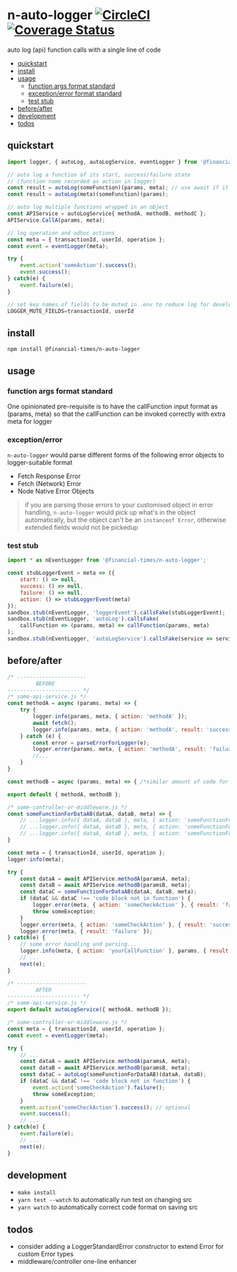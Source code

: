 # n-auto-logger [![CircleCI](https://circleci.com/gh/Financial-Times/n-auto-logger.svg?style=svg)](https://circleci.com/gh/Financial-Times/n-auto-logger) [![Coverage Status](https://coveralls.io/repos/github/Financial-Times/n-auto-logger/badge.svg?branch=master)](https://coveralls.io/github/Financial-Times/n-auto-logger?branch=master)
auto log (api) function calls with a single line of code

- [quickstart](#quickstart)
- [install](#install)
- [usage](#usage)
    * [function args format standard](#function-args-format-standard)
    * [exception/error format standard](#exception/error-format-standard)
    * [test stub](#test-stub)
- [before/after](#before/after)
- [development](#development)
- [todos](#todos)


## quickstart
```js
import logger, { autoLog, autoLogService, eventLogger } from '@financial-times/n-auto-logger';
```

```js
// auto log a function of its start, success/failure state 
// (function name recorded as action in logger)
const result = autoLog(someFunction)(params, meta); // use await if it is an async function
const result = autoLog(meta)(someFunction)(params);
```

```js
// auto log multiple functions wrapped in an object
const APIService = autoLogService{ methodA, methodB, methodC };
APIService.CallA(params, meta);
```

```js
// log operation and adhoc actions
const meta = { transactionId, userId, operation };
const event = eventLogger(meta);

try {
    event.action('someAction').success();
    event.success();
} catch(e) {
    event.failure(e);
}
```

```js
// set key names of fields to be muted in .env to reduce log for development
LOGGER_MUTE_FIELDS=transactionId, userId
```

## install
```shell
npm install @financial-times/n-auto-logger
```

## usage

### function args format standard

One opinionated pre-requisite is to have the callFunction input format as (params, meta) so that the callFunction can be invoked correctly with extra meta for logger

### exception/error

`n-auto-logger` would parse different forms of the following error objects to logger-suitable format
* Fetch Response Error
* Fetch (Network) Error
* Node Native Error Objects

> if you are parsing those errors to your customised object in error handling, `n-auto-logger` would pick up what's in the object automatically, but the object can't be an `instanceof Error`, otherwise extended fields would not be pickedup

### test stub

```js
import * as nEventLogger from '@financial-times/n-auto-logger';

const stubLoggerEvent = meta => ({
    start: () => null,
    success: () => null,
    failure: () => null,
    action: () => stubLoggerEvent(meta)
});
sandbox.stub(nEventLogger, 'loggerEvent').callsFake(stubLoggerEvent);
sandbox.stub(nEventLogger, 'autoLog').callsFake(
    callFunction => (params, meta) => callFunction(params, meta)
);
sandbox.stub(nEventLogger, 'autoLogService').callsFake(service => service);
```

## before/after
```js
/* ---------------------- 
         BEFORE 
----------------------- */
/* some-api-service.js */
const methodA = async (params, meta) => {
    try {
        logger.info(params, meta, { action: 'methodA' });
        await fetch();
        logger.info(params, meta, { action: 'methodA', result: 'success' });
    } catch (e) {
        const error = parseErrorForLogger(e);
        logger.error(params, meta, { action: 'methodA', result: 'failure' }, error);
        //...
    }
}

const methodB = async (params, meta) => { /*similar amount of code for logger*/ };

export default { methodA, methodB };

/* some-controller-or-middleware.js */
const someFunctionForDataAB(dataA, dataB, meta) => {
    // ...logger.info({ dataA, dataB }, meta, { action: 'someFunctionForDataAB' });
    // ...logger.info({ dataA, dataB }, meta, { action: 'someFunctionForDataAB', result: 'success' });
    // ...logger.info({ dataA, dataB }, meta, { action: 'someFunctionForDataAB', result: 'failure' });
}

const meta = { transactionId, userId, operation };
logger.info(meta);

try {
    const dataA = await APIService.methodA(paramsA, meta);
    const dataB = await APIService.methodB(paramsB, meta);
    const dataC = someFunctionForDataAB(dataA, dataB, meta);
    if (dataC && dataC !== 'code block not in function') {
        logger.error(meta, { action: 'someCheckAction' }, { result: 'failure' });
        throw someException;
    }
    logger.error(meta, { action: 'someCheckAction' }, { result: 'success' });; // optional
    logger.error(meta, { result: 'failure' });
} catch(e) {
    // some error handling and parsing...
    logger.info(meta, { action: 'yourCallFunction' }, params, { result: 'failure' }, parsedError);
    // ...
    next(e);
}
```

```js
/* ---------------------- 
         AFTER
----------------------- */
/* some-api-service.js */
export default autoLogService({ methodA, methodB });

/* some-controller-or-middleware.js */
const meta = { transactionId, userId, operation };
const event = eventLogger(meta);

try {
    // ...
    const dataA = await APIService.methodA(paramsA, meta);
    const dataB = await APIService.methodB(paramsB, meta);
    const dataC = autoLog(someFunctionForDataAB)(dataA, dataB);
    if (dataC && dataC !== 'code block not in function') {
        event.action('someCheckAction').failure();
        throw someException;
    }
    event.action('someCheckAction').success(); // optional
    event.success();
    // ...
} catch(e) {
    event.failure(e);
    // ...
    next(e);
}
```

## development
* `make install`
* `yarn test --watch` to automatically run test on changing src
* `yarn watch` to automatically correct code format on saving src

## todos
* consider adding a LoggerStandardError constructor to extend Error for custom Error types
* middleware/controller one-line enhancer
